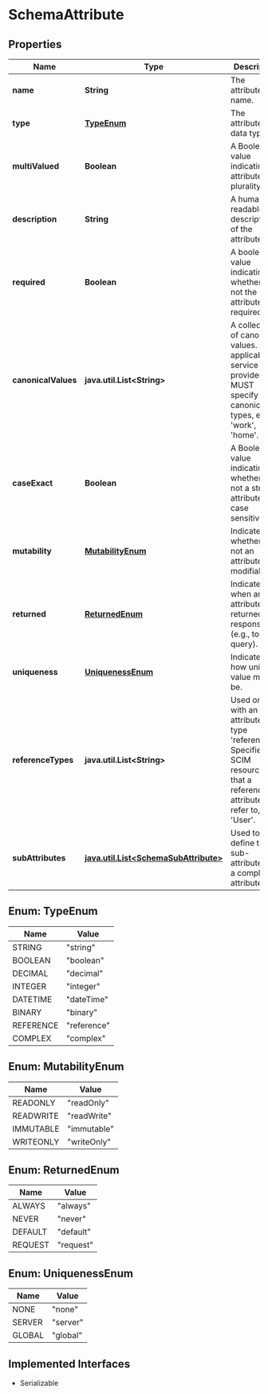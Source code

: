 

# SchemaAttribute


## Properties

Name | Type | Description | Notes
------------ | ------------- | ------------- | -------------
**name** | **String** | The attribute&#39;s name. |  [readonly]
**type** | [**TypeEnum**](#TypeEnum) | The attribute&#39;s data type. |  [readonly]
**multiValued** | **Boolean** | A Boolean value indicating an attribute&#39;s plurality. |  [readonly]
**description** | **String** | A human-readable description of the attribute. |  [optional] [readonly]
**required** | **Boolean** | A boolean value indicating whether or not the attribute is required. |  [optional] [readonly]
**canonicalValues** | **java.util.List&lt;String&gt;** | A collection of canonical values.  When applicable, service providers MUST specify the canonical types, e.g.,  &#39;work&#39;, &#39;home&#39;. |  [optional] [readonly]
**caseExact** | **Boolean** | A Boolean value indicating whether or not a string attribute is case sensitive. |  [optional] [readonly]
**mutability** | [**MutabilityEnum**](#MutabilityEnum) | Indicates whether or not an attribute is modifiable. |  [optional] [readonly]
**returned** | [**ReturnedEnum**](#ReturnedEnum) | Indicates when an attribute is returned in a response (e.g., to a query). |  [optional] [readonly]
**uniqueness** | [**UniquenessEnum**](#UniquenessEnum) | Indicates how unique a value must be. |  [optional] [readonly]
**referenceTypes** | **java.util.List&lt;String&gt;** | Used only with an attribute of type &#39;reference&#39;.  Specifies a SCIM resourceType that a reference attribute MAY refer to, e.g., &#39;User&#39;. |  [optional] [readonly]
**subAttributes** | [**java.util.List&lt;SchemaSubAttribute&gt;**](SchemaSubAttribute.md) | Used to define the sub-attributes of a complex attribute. |  [optional] [readonly]



## Enum: TypeEnum

Name | Value
---- | -----
STRING | &quot;string&quot;
BOOLEAN | &quot;boolean&quot;
DECIMAL | &quot;decimal&quot;
INTEGER | &quot;integer&quot;
DATETIME | &quot;dateTime&quot;
BINARY | &quot;binary&quot;
REFERENCE | &quot;reference&quot;
COMPLEX | &quot;complex&quot;



## Enum: MutabilityEnum

Name | Value
---- | -----
READONLY | &quot;readOnly&quot;
READWRITE | &quot;readWrite&quot;
IMMUTABLE | &quot;immutable&quot;
WRITEONLY | &quot;writeOnly&quot;



## Enum: ReturnedEnum

Name | Value
---- | -----
ALWAYS | &quot;always&quot;
NEVER | &quot;never&quot;
DEFAULT | &quot;default&quot;
REQUEST | &quot;request&quot;



## Enum: UniquenessEnum

Name | Value
---- | -----
NONE | &quot;none&quot;
SERVER | &quot;server&quot;
GLOBAL | &quot;global&quot;


## Implemented Interfaces

* Serializable



